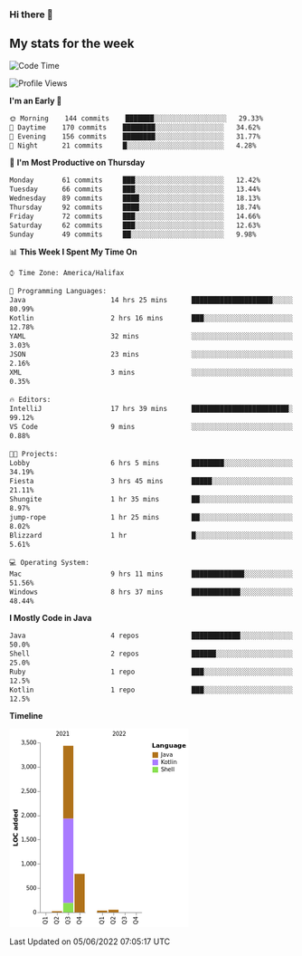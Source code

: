 ### Hi there 👋

## My stats for the week
<!--START_SECTION:waka-->
![Code Time](http://img.shields.io/badge/Code%20Time-243%20hrs%2026%20mins-blue)

![Profile Views](http://img.shields.io/badge/Profile%20Views-0-blue)

**I'm an Early 🐤** 

```text
🌞 Morning    144 commits    ███████░░░░░░░░░░░░░░░░░░   29.33% 
🌆 Daytime    170 commits    ████████░░░░░░░░░░░░░░░░░   34.62% 
🌃 Evening    156 commits    ████████░░░░░░░░░░░░░░░░░   31.77% 
🌙 Night      21 commits     █░░░░░░░░░░░░░░░░░░░░░░░░   4.28%

```
📅 **I'm Most Productive on Thursday** 

```text
Monday       61 commits     ███░░░░░░░░░░░░░░░░░░░░░░   12.42% 
Tuesday      66 commits     ███░░░░░░░░░░░░░░░░░░░░░░   13.44% 
Wednesday    89 commits     ████░░░░░░░░░░░░░░░░░░░░░   18.13% 
Thursday     92 commits     ████░░░░░░░░░░░░░░░░░░░░░   18.74% 
Friday       72 commits     ███░░░░░░░░░░░░░░░░░░░░░░   14.66% 
Saturday     62 commits     ███░░░░░░░░░░░░░░░░░░░░░░   12.63% 
Sunday       49 commits     ██░░░░░░░░░░░░░░░░░░░░░░░   9.98%

```


📊 **This Week I Spent My Time On** 

```text
⌚︎ Time Zone: America/Halifax

💬 Programming Languages: 
Java                     14 hrs 25 mins      ████████████████████░░░░░   80.99% 
Kotlin                   2 hrs 16 mins       ███░░░░░░░░░░░░░░░░░░░░░░   12.78% 
YAML                     32 mins             ░░░░░░░░░░░░░░░░░░░░░░░░░   3.03% 
JSON                     23 mins             ░░░░░░░░░░░░░░░░░░░░░░░░░   2.16% 
XML                      3 mins              ░░░░░░░░░░░░░░░░░░░░░░░░░   0.35%

🔥 Editors: 
IntelliJ                 17 hrs 39 mins      ████████████████████████░   99.12% 
VS Code                  9 mins              ░░░░░░░░░░░░░░░░░░░░░░░░░   0.88%

🐱‍💻 Projects: 
Lobby                    6 hrs 5 mins        ████████░░░░░░░░░░░░░░░░░   34.19% 
Fiesta                   3 hrs 45 mins       █████░░░░░░░░░░░░░░░░░░░░   21.11% 
Shungite                 1 hr 35 mins        ██░░░░░░░░░░░░░░░░░░░░░░░   8.97% 
jump-rope                1 hr 25 mins        ██░░░░░░░░░░░░░░░░░░░░░░░   8.02% 
Blizzard                 1 hr                █░░░░░░░░░░░░░░░░░░░░░░░░   5.61%

💻 Operating System: 
Mac                      9 hrs 11 mins       █████████████░░░░░░░░░░░░   51.56% 
Windows                  8 hrs 37 mins       ████████████░░░░░░░░░░░░░   48.44%

```

**I Mostly Code in Java** 

```text
Java                     4 repos             ████████████░░░░░░░░░░░░░   50.0% 
Shell                    2 repos             ██████░░░░░░░░░░░░░░░░░░░   25.0% 
Ruby                     1 repo              ███░░░░░░░░░░░░░░░░░░░░░░   12.5% 
Kotlin                   1 repo              ███░░░░░░░░░░░░░░░░░░░░░░   12.5%

```


**Timeline**

![Chart not found](https://raw.githubusercontent.com/lyndseyy/lyndseyy/main/charts/bar_graph.png) 


 Last Updated on 05/06/2022 07:05:17 UTC
<!--END_SECTION:waka-->